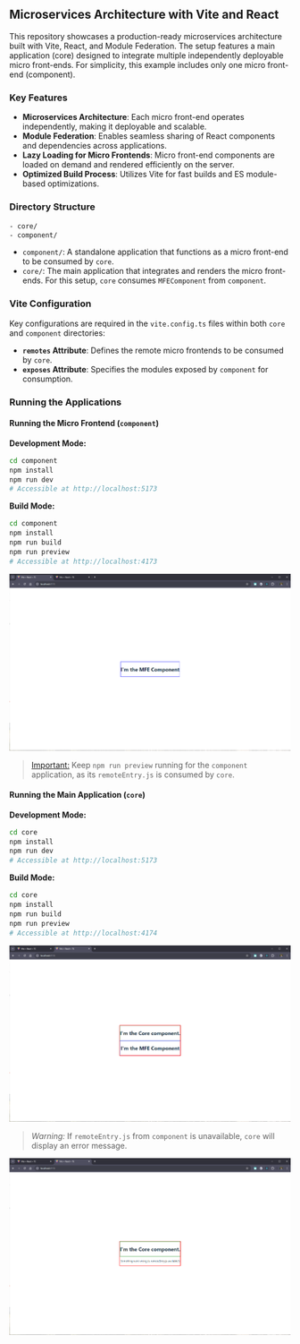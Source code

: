 ## Microservices Architecture with Vite and React

This repository showcases a production-ready microservices architecture built with Vite, React, and Module Federation. The setup features a main application (core) designed to integrate multiple independently deployable micro front-ends. For simplicity, this example includes only one micro front-end (component).

### Key Features

- **Microservices Architecture**: Each micro front-end operates independently, making it deployable and scalable.
- **Module Federation**: Enables seamless sharing of React components and dependencies across applications.
- **Lazy Loading for Micro Frontends**: Micro front-end components are loaded on demand and rendered efficiently on the server.
- **Optimized Build Process**: Utilizes Vite for fast builds and ES module-based optimizations.

### Directory Structure

```
- core/
- component/
```

- `component/`: A standalone application that functions as a micro front-end to be consumed by `core`.
- `core/`: The main application that integrates and renders the micro front-ends. For this setup, `core` consumes `MFEComponent` from `component`.

### Vite Configuration

Key configurations are required in the `vite.config.ts` files within both `core` and `component` directories:
- **`remotes` Attribute**: Defines the remote micro frontends to be consumed by `core`.
- **`exposes` Attribute**: Specifies the modules exposed by `component` for consumption.

### Running the Applications

#### Running the Micro Frontend (`component`)

**Development Mode:**
```bash
cd component
npm install
npm run dev
# Accessible at http://localhost:5173
```

**Build Mode:**
```bash
cd component
npm install
npm run build
npm run preview
# Accessible at http://localhost:4173
```
![MFE_Component](/resources/mfe-component.png)

> <Important:> Keep `npm run preview` running for the `component` application, as its `remoteEntry.js` is consumed by `core`.

#### Running the Main Application (`core`)

**Development Mode:**
```bash
cd core
npm install
npm run dev
# Accessible at http://localhost:5173
```

**Build Mode:**
```bash
cd core
npm install
npm run build
npm run preview
# Accessible at http://localhost:4174
```
![Core](/resources/core.png)

> *Warning:* If `remoteEntry.js` from `component` is unavailable, `core` will display an error message.

![Core_Error](/resources/core_error.png)
